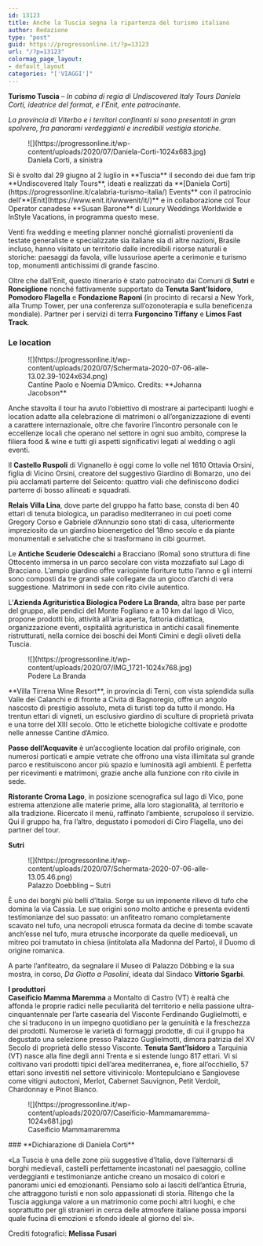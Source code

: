 ```yaml
---
id: 13123
title: Anche la Tuscia segna la ripartenza del turismo italiano
author: Redazione
type: "post"
guid: https://progressonline.it/?p=13123
url: "/?p=13123"
colormag_page_layout:
- default_layout
categories: "['VIAGGI']"
---
```


**Turismo Tuscia** – *In cabina di regia di Undiscovered Italy Tours Daniela Corti, ideatrice del format, e l’Enit, ente patrocinante.*

*La provincia di Viterbo e i territori confinanti si sono presentati in gran spolvero, fra panorami verdeggianti e incredibili vestigia storiche.*

<div class="wp-block-image"><figure class="alignleft size-large is-resized">![](https://progressonline.it/wp-content/uploads/2020/07/Daniela-Corti-1024x683.jpg)<figcaption>Daniela Corti, a sinistra</figcaption></figure></div>Si è svolto dal 29 giugno al 2 luglio in **Tuscia** il secondo dei due fam trip **Undiscovered Italy Tours**, ideati e realizzati da **[Daniela Corti](https://progressonline.it/calabria-turismo-italia/) Events** con il patrocinio dell’**[Enit](https://www.enit.it/wwwenit/it/)** e in collaborazione col Tour Operator canadese **Susan Barone** di Luxury Weddings Worldwide e InStyle Vacations, in programma questo mese.

Venti fra wedding e meeting planner nonché giornalisti provenienti da testate generaliste e specializzate sia italiane sia di altre nazioni, Brasile incluso, hanno visitato un territorio dalle incredibili risorse naturali e storiche: paesaggi da favola, ville lussuriose aperte a cerimonie e turismo top, monumenti antichissimi di grande fascino.

Oltre che dall’Enit, questo itinerario è stato patrocinato dai Comuni di **Sutri** e **Ronciglione** nonché fattivamente supportato da **Tenuta Sant’Isidoro**, **Pomodoro Flagella** e **Fondazione Raponi** (in procinto di recarsi a New York, alla Trump Tower, per una conferenza sull’ozonoterapia e sulla beneficenza mondiale). Partner per i servizi di terra **Furgoncino Tiffany** e **Limos Fast Track**.

### **Le location**

<div class="wp-block-image"><figure class="aligncenter size-large is-resized">![](https://progressonline.it/wp-content/uploads/2020/07/Schermata-2020-07-06-alle-13.02.39-1024x634.png)<figcaption>Cantine Paolo e Noemia D’Amico. Credits: **Johanna Jacobson**</figcaption></figure></div>Anche stavolta il tour ha avuto l’obiettivo di mostrare ai partecipanti luoghi e location adatte alla celebrazione di matrimoni o all’organizzazione di eventi a carattere internazionale, oltre che favorire l’incontro personale con le eccellenze locali che operano nel settore in ogni suo ambito, comprese la filiera food &amp; wine e tutti gli aspetti significativi legati al wedding o agli eventi.

Il **Castello Ruspoli** di Vignanello è oggi come lo volle nel 1610 Ottavia Orsini, figlia di Vicino Orsini, creatore del suggestivo Giardino di Bomarzo, uno dei più acclamati parterre del Seicento: quattro viali che definiscono dodici parterre di bosso allineati e squadrati.

**Relais Villa Lina**, dove parte del gruppo ha fatto base, consta di ben 40 ettari di tenuta biologica, un paradiso mediterraneo in cui poeti come Gregory Corso e Gabriele d’Annunzio sono stati di casa, ulteriormente impreziosito da un giardino bioenergetico del 18mo secolo e da piante monumentali e selvatiche che si trasformano in cibi gourmet.

Le **Antiche Scuderie Odescalchi** a Bracciano (Roma) sono struttura di fine Ottocento immersa in un parco secolare con vista mozzafiato sul Lago di Bracciano. L’ampio giardino offre variopinte fioriture tutto l’anno e gli interni sono composti da tre grandi sale collegate da un gioco d’archi di vera suggestione. Matrimoni in sede con rito civile autentico.

L’**Azienda Agrituristica Biologica Podere La Branda**, altra base per parte del gruppo, alle pendici del Monte Fogliano e a 10 km dal lago di Vico, propone prodotti bio, attività all’aria aperta, fattoria didattica, organizzazione eventi, ospitalità agrituristica in antichi casali finemente ristrutturati, nella cornice dei boschi dei Monti Cimini e degli oliveti della Tuscia.

<div class="wp-block-image"><figure class="aligncenter size-large is-resized">![](https://progressonline.it/wp-content/uploads/2020/07/IMG_1721-1024x768.jpg)<figcaption>Podere La Branda</figcaption></figure></div>**Villa Tirrena Wine Resort**, in provincia di Terni, con vista splendida sulla Valle dei Calanchi e di fronte a Civita di Bagnoregio, offre un angolo nascosto di prestigio assoluto, meta di turisti top da tutto il mondo. Ha trentun ettari di vigneti, un esclusivo giardino di sculture di proprietà privata e una torre del XIII secolo. Otto le etichette biologiche coltivate e prodotte nelle annesse Cantine d’Amico.

**Passo dell’Acquavite** è un’accogliente location dal profilo originale, con numerosi porticati e ampie vetrate che offrono una vista illimitata sul grande parco e restituiscono ancor più spazio e luminosità agli ambienti. È perfetta per ricevimenti e matrimoni, grazie anche alla funzione con rito civile in sede.

**Ristorante Croma Lago**, in posizione scenografica sul lago di Vico, pone estrema attenzione alle materie prime, alla loro stagionalità, al territorio e alla tradizione. Ricercato il menù, raffinato l’ambiente, scrupoloso il servizio. Qui il gruppo ha, fra l’altro, degustato i pomodori di Ciro Flagella, uno dei partner del tour.

**Sutri**

<figure class="wp-block-image size-large">![](https://progressonline.it/wp-content/uploads/2020/07/Schermata-2020-07-06-alle-13.05.46.png)<figcaption>Palazzo Doebbling – Sutri</figcaption></figure>È uno dei borghi più belli d’Italia. Sorge su un imponente rilievo di tufo che domina la via Cassia. Le sue origini sono molto antiche e presenta evidenti testimonianze del suo passato: un anfiteatro romano completamente scavato nel tufo, una necropoli etrusca formata da decine di tombe scavate anch’esse nel tufo, mura etrusche incorporate da quelle medioevali, un mitreo poi tramutato in chiesa (intitolata alla Madonna del Parto), il Duomo di origine romanica.

A parte l’anfiteatro, da segnalare il Museo di Palazzo Döbbing e la sua mostra, in corso, *Da Giotto a Pasolini*, ideata dal Sindaco **Vittorio Sgarbi**.

**I produttori**  
 **Caseificio Mamma Maremma** a Montalto di Castro (VT) è realtà che affonda le proprie radici nelle peculiarità del territorio e nella passione ultra-cinquantennale per l’arte casearia del Visconte Ferdinando Guglielmotti, e che si traducono in un impegno quotidiano per la genuinità e la freschezza dei prodotti. Numerose le varietà di formaggi prodotte, di cui il gruppo ha degustato una selezione presso Palazzo Guglielmotti, dimora patrizia del XV Secolo di proprietà dello stesso Visconte. **Tenuta Sant’Isidoro** a Tarquinia (VT) nasce alla fine degli anni Trenta e si estende lungo 817 ettari. Vi si coltivano vari prodotti tipici dell’area mediterranea, e, fiore all’occhiello, 57 ettari sono investiti nel settore vitivinicolo: Montepulciano e Sangiovese come vitigni autoctoni, Merlot, Cabernet Sauvignon, Petit Verdoit, Chardonnay e Pinot Bianco.

<div class="wp-block-image"><figure class="aligncenter size-large is-resized">![](https://progressonline.it/wp-content/uploads/2020/07/Caseificio-Mammamaremma-1024x681.jpg)<figcaption>Caseificio Mammamaremma</figcaption></figure></div>### **Dichiarazione di Daniela Corti**

«La Tuscia è una delle zone più suggestive d’Italia, dove l’alternarsi di borghi medievali, castelli perfettamente incastonati nel paesaggio, colline verdeggianti e testimonianze antiche creano un mosaico di colori e panorami unici ed emozionanti. Pensiamo solo ai lasciti dell’antica Etruria, che attraggono turisti e non solo appassionati di storia. Ritengo che la Tuscia aggiunga valore a un matrimonio come pochi altri luoghi, e che soprattutto per gli stranieri in cerca delle atmosfere italiane possa imporsi quale fucina di emozioni e sfondo ideale al giorno del sì».

Crediti fotografici: **Melissa Fusari**